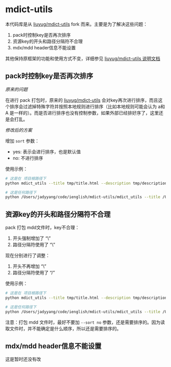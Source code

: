 # mdict-utils

本代码库是从 [liuyug/mdict-utils](https://github.com/liuyug/mdict-utils) fork 而来。主要是为了解决这些问题：
1. pack时控制key是否再次排序
2. 资源key的开头和路径分隔符不合理
3. mdx/mdd header信息不能设置

其他保持原框架的功能和使用方式不变，详细参见 [liuyug/mdict-utils 说明文档](./OLD-README.rst)

## pack时控制key是否再次排序

*原来的问题*

在进行 pack 打包时，原来的 [liuyug/mdict-utils](https://github.com/liuyug/mdict-utils) 会对key再次进行排序，而且这个排序会过滤掉特殊字符并按照本地规则进行排序（比如本地规则可能会认为 a和A 是一样的）。而是否进行排序也没有控制参数，如果外部已经排好序了，这里还是会打乱。

*修改后的方案*

增加 `sort` 参数：
* yes: 表示会进行排序，也是默认值
* no: 不进行排序

使用示例：
```bash
# 这是在 项目根路径下
python mdict_utils --title tmp/title.html --description tmp/description.html -a tmp/dict.txt --sort no tmp/dict.mdx

# 这是任何路径下
python /Users/jadyyang/code/ienglish/mdict-utils/mdict_utils --title /Users/jadyyang/code/ienglish/mdict-utils/tmp/title.html --description /Users/jadyyang/code/ienglish/mdict-utils/tmp/description.html -a /Users/jadyyang/code/ienglish/mdict-utils/tmp/dict.txt --sort no /Users/jadyyang/code/ienglish/mdict-utils/tmp/dict.mdx
```

## 资源key的开头和路径分隔符不合理

pack 打包 mdd文件时，key不合理：
1. 开头强制增加了 “\”
2. 路径分隔符使用了 “\”

现在分别进行了调整：
1. 开头不再增加 “\”
2. 路径分隔符使用了 “/”

使用示例：
```bash
# 这是在 项目根路径下
python mdict_utils --title tmp/title.html --description tmp/description.html -a tmp/mdd tmp/dict.mdd

# 这是任何路径下
python /Users/jadyyang/code/ienglish/mdict-utils/mdict_utils --title /Users/jadyyang/code/ienglish/mdict-utils/tmp/title.html --description /Users/jadyyang/code/ienglish/mdict-utils/tmp/description.html -a /Users/jadyyang/code/ienglish/ienglish-exporter/dict/source/ox_aleca_9/mdd-temp /Users/jadyyang/code/ienglish/mdict-utils/tmp/dict.mdd
```

注意：打包 mdd 文件时，最好不要加 `--sort no` 参数，还是需要排序的。因为读取文件时，并不能确定是什么顺序，所以还是需要排序的。

## mdx/mdd header信息不能设置

这是暂时还没有改
